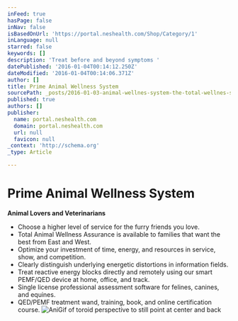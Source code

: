 ```yaml
---
inFeed: true
hasPage: false
inNav: false
isBasedOnUrl: 'https://portal.neshealth.com/Shop/Category/1'
inLanguage: null
starred: false
keywords: []
description: 'Treat before and beyond symptoms '
datePublished: '2016-01-04T00:14:12.250Z'
dateModified: '2016-01-04T00:14:06.371Z'
author: []
title: Prime Animal Wellness System
sourcePath: _posts/2016-01-03-animal-wellnes-system-the-total-wellnes-system-for-animals-a.md
published: true
authors: []
publisher:
  name: portal.neshealth.com
  domain: portal.neshealth.com
  url: null
  favicon: null
_context: 'http://schema.org'
_type: Article

---
```

# **Prime Animal Wellness System**

**Animal Lovers and Veterinarians**

* Choose a higher level of service for the furry friends you love. 
* Total Animal Wellness Assurance is available to families that want the best from East and West. 
* Optimize your investment of time, energy, and resources in service, show, and competition. 
* Clearly distinguish underlying energetic distortions in information fields.
* Treat reactive energy blocks directly and remotely using our smart PEMF/QED device at home, office, and track. 
* Single license professional assessment software for felines, canines, and equines. 
* QED/PEMF treatment wand, training, book, and online certification course.
![AniGif of toroid perspective to still point at center and back](https://the-grid-user-content.s3-us-west-2.amazonaws.com/a17a4385-714b-402f-be24-27299abeec8c.gif)